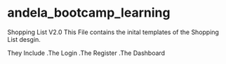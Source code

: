 # andela_bootcamp_learning
Shopping List V2.0
This File contains the inital templates of the Shopping List desgin.

They Include 
.The Login
.The Register
.The Dashboard
